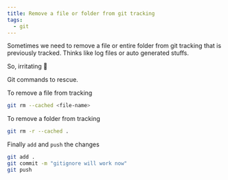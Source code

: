 ```yaml
---
title: Remove a file or folder from git tracking
tags:
  - git
---
```


Sometimes we need to remove a file or entire folder from git tracking that is previously tracked. Thinks like log files or auto generated stuffs. 

So, irritating 🤨

Git commands to rescue.

To remove a file from tracking

```bash
git rm --cached <file-name>
```

To remove a folder from tracking

```bash
git rm -r --cached .
```

Finally `add` and `push` the changes

```bash
git add .
git commit -m "gitignore will work now"
git push
```